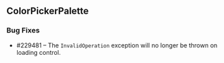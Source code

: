 ## ColorPickerPalette

### Bug Fixes

* \#229481 – The `InvalidOperation` exception will no longer be thrown on loading control.